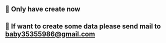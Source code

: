 ## 📖 Only have create now
## 🚀 If want to create some data please send mail to baby35355986@gmail.com